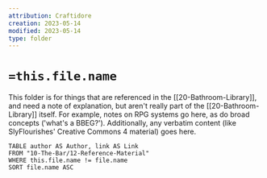 ```yaml
---
attribution: Craftidore
creation: 2023-05-14
modified: 2023-05-14
type: folder
---
```


# `=this.file.name`

This folder is for things that are referenced in the [[20-Bathroom-Library]], and need a note of explanation, but aren't really part of the [[20-Bathroom-Library]] itself.
For example, notes on RPG systems go here, as do broad concepts ('what's a BBEG?').
Additionally, any verbatim content (like SlyFlourishes' Creative Commons 4 material) goes here.

```dataview
TABLE author AS Author, link AS Link 
FROM "10-The-Bar/12-Reference-Material" 
WHERE this.file.name != file.name
SORT file.name ASC
```
